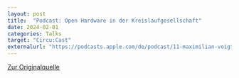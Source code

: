 ```yaml
---
layout: post
title:  "Podcast: Open Hardware in der Kreislaufgesellschaft"
date: 2024-02-01
categories: Talks
target: "Circu:Cast"
externalurl: "https://podcasts.apple.com/de/podcast/11-maximilian-voigt-von-der-open-knowledge-foundation/id1679013558?i=1000643904643"
---
```


<a href="https://podcasts.apple.com/de/podcast/11-maximilian-voigt-von-der-open-knowledge-foundation/id1679013558?i=1000643904643" target="_blank">Zur Originalquelle</a>
